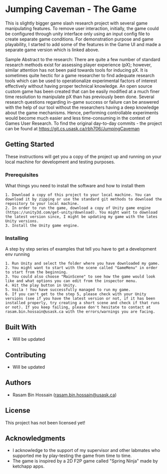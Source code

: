 # Jumping Caveman - The Game

This is slightly bigger game slash research project with several game manipulating features. To remove user interaction, initially, the game could be configured through unity interface only using an input config file to create separate game conditions. For demonstration purpose and game playability, I started to add some of the features in the Game UI and made a separate game version which is linked above.

Sample Abstract to the research: There are quite a few number of standard research methods exist for assessing player experience (pX); however, similar attention has not been paid towards tools for inducing pX. It is sometimes quite hectic for a game researcher to find adequate research tools which can be used to operationalize experimental factors of interest effectively without having proper technical knowledge. An open source custom game has been created that can be easily modified at a much finer time resolution to manipulate pX than has previously been done. Several research questions regarding in-game success or failure can be answered with the help of our tool without the researchers having a deep knowledge about the game mechanisms. Hence, performing controllable experiments would become much easier and less time-consuming in the context of Games User Research.
To find the original day-to-day commits - the project can be found at https://git.cs.usask.ca/rbh706/JumpingCaveman

## Getting Started

These instructions will get you a copy of the project up and running on your local machine for development and testing purposes. 

### Prerequisites

What things you need to install the software and how to install them

```
1. Download a copy of this project to your local machine. You can download it by zipping or use the standard git methods to download the repository to your local machine.
2. In order to run the game, download a copy of Unity game engine (https://unity3d.com/get-unity/download). You might want to download the latest version since, I might be updating my game with the lates Unity versions.
3. Install the Unity game engine.  
```

### Installing

A step by step series of examples that tell you have to get a development env running


```
1. Run Unity and select the folder where you have downloaded my game. 
2. You might want to start with the scene called "GameMenu" in order to start from the beginning. 
3. You could also choose "MainScene" to see how the game would look like and what options you can edit from the inspector menu.
4. Hit the play button in Unity.
5. Voila ! You have successfully managed to run my game.
6. If you can't get to the step 5, please check with your Unity versions (see if you have the latest version or not, if it has been installed properly, try creating a short scene and check if that runs or not). If you keep failing, please don't hesitate to contact at rasam.bin.hossain@usask.ca with the errors/warnings you are facing. 
```

## Built With

* Will be updated

## Contributing

* Will be updated


## Authors

* Rasam Bin Hossain (rasam.bin.hossain@usask.ca)



## License

This project has not been licensed yet!

## Acknowledgments

* I acknowledge to the support of my supervisor and other labmates who supported me by play-testing the game from time to time. 
* The game is inspired by a 2D F2P game called "Spring Ninja" made by ketchapp apps.
